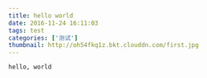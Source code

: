 ```yaml
---
title: hello world
date: 2016-11-24 16:11:03
tags: test
categories: ['测试']
thumbnail: http://oh54fkq1z.bkt.clouddn.com/first.jpg
---
```


`hello, world`
